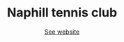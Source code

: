 <div align="center">
<h1>Naphill tennis club</h1>

<a href="https://naphill-tennis-club.vercel.app/">See website</a>
</div>



